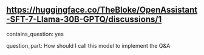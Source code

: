 ## https://huggingface.co/TheBloke/OpenAssistant-SFT-7-Llama-30B-GPTQ/discussions/1

contains_question: yes

question_part: How should I call this model to implement the Q&A